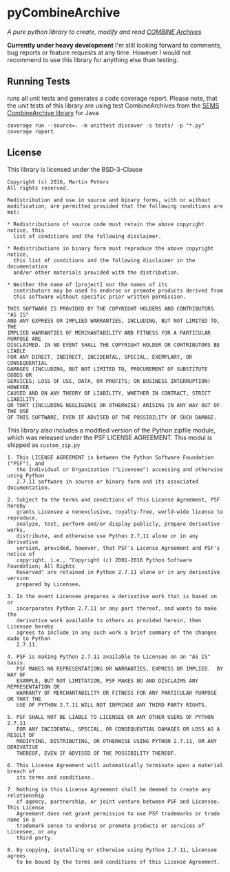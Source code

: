 pyCombineArchive
================
*A pure python library to create, modify and read [COMBINE Archives](http://co.mbine.org/documents/archive)*

**Currently under heavy development** I'm still looking forward to comments, bug reports or feature requests at any time.
However I would not recommend to use this library for anything else than testing.

Running Tests
-------------
runs all unit tests and generates a code coverage report.
Please note, that the unit tests of this library are using test CombineArchives from the [SEMS CombineArchive library](https://sems.uni-rostock.de/trac/combinearchive) for Java

```
coverage run --source=. -m unittest discover -s tests/ -p "*.py"
coverage report
```

License
-------
This library is licensed under the BSD-3-Clause

    Copyright (c) 2016, Martin Peters
    All rights reserved.

    Redistribution and use in source and binary forms, with or without
    modification, are permitted provided that the following conditions are met:

    * Redistributions of source code must retain the above copyright notice, this
      list of conditions and the following disclaimer.

    * Redistributions in binary form must reproduce the above copyright notice,
      this list of conditions and the following disclaimer in the documentation
      and/or other materials provided with the distribution.

    * Neither the name of [project] nor the names of its
      contributors may be used to endorse or promote products derived from
      this software without specific prior written permission.

    THIS SOFTWARE IS PROVIDED BY THE COPYRIGHT HOLDERS AND CONTRIBUTORS "AS IS"
    AND ANY EXPRESS OR IMPLIED WARRANTIES, INCLUDING, BUT NOT LIMITED TO, THE
    IMPLIED WARRANTIES OF MERCHANTABILITY AND FITNESS FOR A PARTICULAR PURPOSE ARE
    DISCLAIMED. IN NO EVENT SHALL THE COPYRIGHT HOLDER OR CONTRIBUTORS BE LIABLE
    FOR ANY DIRECT, INDIRECT, INCIDENTAL, SPECIAL, EXEMPLARY, OR CONSEQUENTIAL
    DAMAGES (INCLUDING, BUT NOT LIMITED TO, PROCUREMENT OF SUBSTITUTE GOODS OR
    SERVICES; LOSS OF USE, DATA, OR PROFITS; OR BUSINESS INTERRUPTION) HOWEVER
    CAUSED AND ON ANY THEORY OF LIABILITY, WHETHER IN CONTRACT, STRICT LIABILITY,
    OR TORT (INCLUDING NEGLIGENCE OR OTHERWISE) ARISING IN ANY WAY OUT OF THE USE
    OF THIS SOFTWARE, EVEN IF ADVISED OF THE POSSIBILITY OF SUCH DAMAGE.

This library also includes a modified version of the Python zipfile module, which was released under the PSF LICENSE AGREEMENT.
This modul is shipped as ```custom_zip.py```

	1. This LICENSE AGREEMENT is between the Python Software Foundation ("PSF"), and
	   the Individual or Organization ("Licensee") accessing and otherwise using Python
	   2.7.11 software in source or binary form and its associated documentation.

	2. Subject to the terms and conditions of this License Agreement, PSF hereby
	   grants Licensee a nonexclusive, royalty-free, world-wide license to reproduce,
	   analyze, test, perform and/or display publicly, prepare derivative works,
	   distribute, and otherwise use Python 2.7.11 alone or in any derivative
	   version, provided, however, that PSF's License Agreement and PSF's notice of
	   copyright, i.e., "Copyright (c) 2001-2016 Python Software Foundation; All Rights
	   Reserved" are retained in Python 2.7.11 alone or in any derivative version
	   prepared by Licensee.

	3. In the event Licensee prepares a derivative work that is based on or
	   incorporates Python 2.7.11 or any part thereof, and wants to make the
	   derivative work available to others as provided herein, then Licensee hereby
	   agrees to include in any such work a brief summary of the changes made to Python
	   2.7.11.

	4. PSF is making Python 2.7.11 available to Licensee on an "AS IS" basis.
	   PSF MAKES NO REPRESENTATIONS OR WARRANTIES, EXPRESS OR IMPLIED.  BY WAY OF
	   EXAMPLE, BUT NOT LIMITATION, PSF MAKES NO AND DISCLAIMS ANY REPRESENTATION OR
	   WARRANTY OF MERCHANTABILITY OR FITNESS FOR ANY PARTICULAR PURPOSE OR THAT THE
	   USE OF PYTHON 2.7.11 WILL NOT INFRINGE ANY THIRD PARTY RIGHTS.

	5. PSF SHALL NOT BE LIABLE TO LICENSEE OR ANY OTHER USERS OF PYTHON 2.7.11
	   FOR ANY INCIDENTAL, SPECIAL, OR CONSEQUENTIAL DAMAGES OR LOSS AS A RESULT OF
	   MODIFYING, DISTRIBUTING, OR OTHERWISE USING PYTHON 2.7.11, OR ANY DERIVATIVE
	   THEREOF, EVEN IF ADVISED OF THE POSSIBILITY THEREOF.

	6. This License Agreement will automatically terminate upon a material breach of
	   its terms and conditions.

	7. Nothing in this License Agreement shall be deemed to create any relationship
	   of agency, partnership, or joint venture between PSF and Licensee.  This License
	   Agreement does not grant permission to use PSF trademarks or trade name in a
	   trademark sense to endorse or promote products or services of Licensee, or any
	   third party.

	8. By copying, installing or otherwise using Python 2.7.11, Licensee agrees
	   to be bound by the terms and conditions of this License Agreement.
